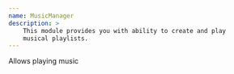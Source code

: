 ```yaml
---
name: MusicManager
description: >
    This module provides you with ability to create and play
    musical playlists.
---
```

Allows playing music